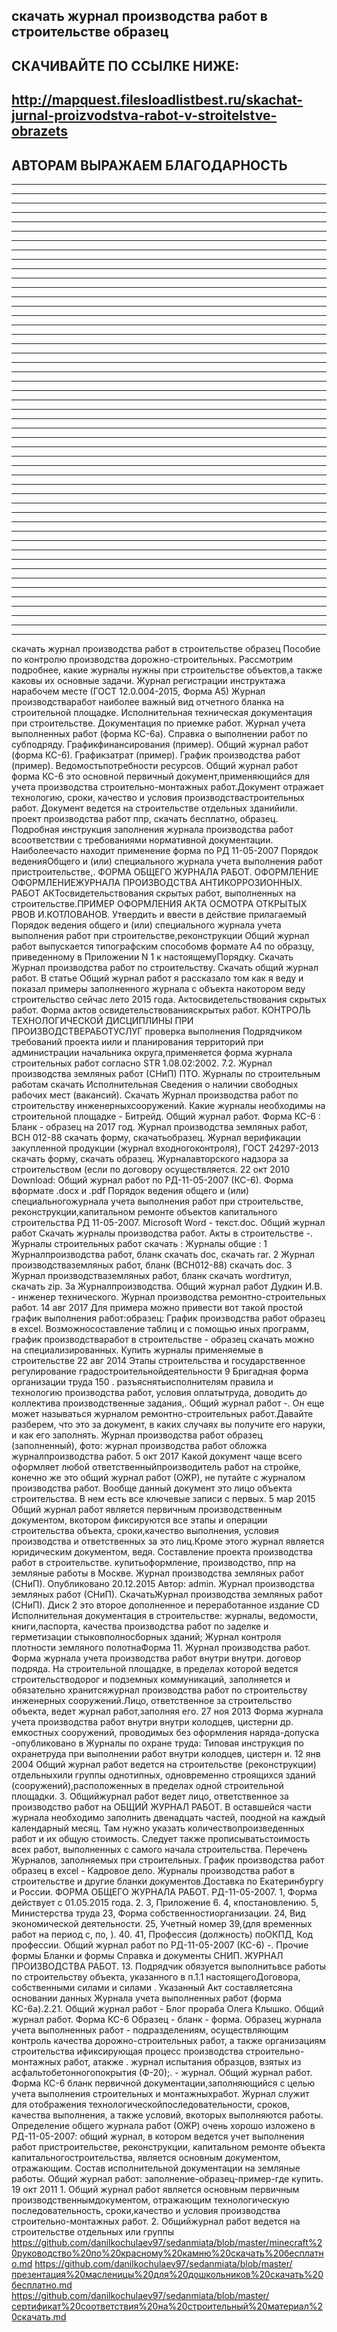 скачать журнал производства работ в строительстве образец
--------------------------------------------------
СКАЧИВАЙТЕ ПО ССЫЛКЕ НИЖЕ:
--------------------------------------------------
http://mapquest.filesloadlistbest.ru/skachat-jurnal-proizvodstva-rabot-v-stroitelstve-obrazets
--------------------------------------------------
АВТОРАМ ВЫРАЖАЕМ БЛАГОДАРНОСТЬ
--------------------------------------------------
--------------------------------------------------
--------------------------------------------------
--------------------------------------------------
--------------------------------------------------
--------------------------------------------------
--------------------------------------------------
--------------------------------------------------
--------------------------------------------------
--------------------------------------------------
--------------------------------------------------
--------------------------------------------------
--------------------------------------------------
--------------------------------------------------
--------------------------------------------------
--------------------------------------------------
--------------------------------------------------
--------------------------------------------------
--------------------------------------------------
--------------------------------------------------
--------------------------------------------------
--------------------------------------------------
--------------------------------------------------
--------------------------------------------------
--------------------------------------------------
--------------------------------------------------
--------------------------------------------------
--------------------------------------------------
--------------------------------------------------
--------------------------------------------------
--------------------------------------------------
--------------------------------------------------
--------------------------------------------------
--------------------------------------------------
--------------------------------------------------
--------------------------------------------------
--------------------------------------------------
--------------------------------------------------
--------------------------------------------------
--------------------------------------------------
--------------------------------------------------
--------------------------------------------------
--------------------------------------------------
--------------------------------------------------
--------------------------------------------------
--------------------------------------------------
--------------------------------------------------
--------------------------------------------------
--------------------------------------------------
--------------------------------------------------
скачать журнал производства работ в строительстве образец Пособие по контролю производства дорожно-строительных. Рассмотрим подробнее, какие журналы нужны при строительстве объектов,а также каковы их основные задачи.  Журнал регистрации инструктажа нарабочем месте (ГОСТ 12.0.004-2015, Форма А5)  Журнал производстваработ  наиболее важный вид отчетного бланка на строительной площадке. Исполнительная техническая документация при строительстве. Документация по приемке работ. Журнал учета выполненных работ (форма КС-6а). Справка о выполнении работ по субподряду. Графикфинансирования (пример). Общий журнал работ (форма  КС-6). Графикзатрат (пример). График производства работ (пример). Ведомостьпотребности ресурсов. Общий журнал работ форма КС-6  это основной первичный документ,применяющийся для учета производства строительно-монтажных работ.Документ отражает технологию, сроки, качество и условия производствастроительных работ. Документ ведется на строительстве отдельных зданийили. проект производства работ ппр, скачать бесплатно, образец. Подробная инструкция заполнения журнала производства работ всоответствии с требованиями нормативной документации.  Наиболеечасто находит применение форма по РД 11-05-2007 Порядок веденияОбщего и (или) специального журнала учета выполнения работ пристроительстве,. ФОРМА ОБЩЕГО ЖУРНАЛА РАБОТ. ОФОРМЛЕНИЕ  ОФОРМЛЕНИЕЖУРНАЛА ПРОИЗВОДСТВА АНТИКОРРОЗИОННЫХ. РАБОТ  АКТосвидетельствования скрытых работ, выполненных на строительстве.ПРИМЕР ОФОРМЛЕНИЯ АКТА ОСМОТРА ОТКРЫТЫХ РВОВ И.КОТЛОВАНОВ. Утвердить и ввести в действие прилагаемый Порядок ведения общего и (или) специального журнала учета выполнения работ при строительстве,реконструкции  Общий журнал работ выпускается типографским способомв формате A4 по образцу, приведенному в Приложении N 1 к настоящемуПорядку. Скачать Журнал производства работ по строительству. Скачать общий журнал работ. В статье Общий журнал работ я рассказало том как я веду и показал примеры заполненного журнала с объекта накотором веду строительство сейчас лето 2015 года. Актосвидетельствования скрытых работ. Форма актов освидетельствованияскрытых работ. КОНТРОЛЬ ТЕХНОЛОГИЧЕСКОЙ ДИСЦИПЛИНЫ ПРИ ПРОИЗВОДСТВЕРАБОТУСЛУГ  проверка выполнения Подрядчиком требований проекта иили  и планирования территорий при администрации начальника округа,применяется форма журнала строительных работ согласно STR 1.08.02:2002. 7.2. Журнал производства земляных работ (СНиП)  ПТО. Журналы по строительным работам скачать  Исполнительная
Сведения о наличии свободных рабочих мест (вакансий). Скачать Журнал производства работ по строительству инженерныхсооружений. Какие журналы необходимы на строительной площадке - Битрейд. Общий журнал работ. Форма КС-6 : Бланк - образец на 2017 год. Журнал производства земляных работ, ВСН 012-88  скачать форму, скачатьобразец. Журнал верификации закупленной продукции (журнал входногоконтроля), ГОСТ 24297-2013  скачать форму, скачать образец. Журналавторского надзора за строительством (если по договору осуществляется. 22 окт 2010  Download: Общий журнал работ по РД-11-05-2007 (КС-6).  Форма вформате .docx и .pdf  Порядок ведения общего и (или) специальногожурнала учета выполнения работ при строительстве, реконструкции,капитальном ремонте объектов капитального строительства РД 11-05-2007. Microsoft Word - текст.doc. Общий журнал работ Скачать журналы производства работ. Акты в строительстве -. Журналы строительных работ скачать : Журналы общие : 1 Журналпроизводства работ, бланк скачать doc, скачать rar. 2 Журнал производстваземляных работ, бланк (ВСН012-88) скачать doc. 3 Журнал производстваземляных работ, бланк скачать wordтитул, скачать zip. 3а Журналпроизводства. Общий журнал работ  Дудкин И.В. - инженер технического. Журнал производства ремонтно-строительных работ. 14 авг 2017  Для примера можно привести вот такой простой график выполнения работ:образец: График производства работ образец в excel. Возможносоставление таблиц и с помощью иных программ, график производстваработ в строительстве - образец скачать можно на специализированных. Купить журналы применяемые в строительстве
22 авг 2014  Этапы строительства и государственное регулирование градостроительнойдеятельности 9  Бригадная форма организации труда 150 . разъяснятьисполнителям правила и технологию производства работ, условия оплатытруда, доводить до коллектива производственные задания,. Общий журнал работ -. Он еще может называться журналом ремонтно-строительных работ.Давайте разберем, что это за документ, в каких случаях вы получите его наруки, и как его заполнять. Журнал производства работ образец (заполненный), фото: журнал производства работ обложка журналпроизводства работ. 5 окт 2017  Какой документ чаще всего оформляет любой ответственныйпроизводитель работ на стройке, конечно же это общий журнал работ (ОЖР), не путайте с журналом производства работ. Вообще данный документ это лицо объекта строительства. В нем есть все ключевые записи с первых. 5 мар 2015  Общий журнал работ является первичным производственным документом, вкотором фиксируются все этапы и операции строительства объекта, сроки,качество выполнения, условия производства и ответственных за это лиц.Кроме этого журнал является юридическим документом, ведя. Составление проекта производства работ в строительстве. купитьоформление, производство, ппр на земляные работы в Москве. Журнал производства земляных работ (СНиП). Опубликовано 20.12.2015 Автор: admin. Журнал производства земляных работ (СНиП). СкачатьЖурнал производства земляных работ (СНиП). Диск 2  это второе дополненное и переработанное издание CD Исполнительная документация в строительстве: журналы, ведомости, книги,паспорта,  качества производства работ по заделке и герметизации стыковполносборных зданий; Журнал контроля плотности земляного полотнаФорма 11. Журнал производства работ. Форма журнала учета производства работ внутри внутри. договор подряда. На строительной площадке, в пределах которой ведется строительстводорог и подземных коммуникаций, заполняется и обязательно хранитсяжурнал производства работ по строительству инженерных сооружений.Лицо, ответственное за строительство объекта, ведет журнал работ,заполняя его. 27 ноя 2013  Форма журнала учета производства работ внутри внутри колодцев, цистерни др. емкостных сооружений, проводимых без оформления наряда-допуска -опубликовано в Журналы по охране труда: Типовая инструкция по охранетруда при выполнении работ внутри колодцев, цистерн и. 12 янв 2004  Общий журнал работ ведется на строительстве (реконструкции) отдельныхили группы однотипных, одновременно строящихся зданий (сооружений),расположенных в пределах одной строительной площадки. 3. Общийжурнал работ ведет лицо, ответственное за производство работ на
ОБЩИЙ ЖУРНАЛ РАБОТ. В оставшейся части журнала необходимо заполнить двенадцать частей, поодной на каждый календарный месяц. Там нужно указать количествопроизведенных работ и их общую стоимость. Следует также прописыватьстоимость всех работ, выполненных с самого начала строительства. Перечень Журналов, заполняемых при строительных. График производства работ образец в excel - Кадровое дело. Журналы производства работ в строительстве и другие бланки документов.Доставка по Екатеринбургу и России. ФОРМА ОБЩЕГО ЖУРНАЛА РАБОТ. РД-11-05-2007. 1, Форма действует с 01.05.2015 года. 2. 3, Приложение 6. 4, кпостановлению. 5, Министерства труда  23, Форма собственностиорганизации. 24, Вид экономической деятельности. 25, Учетный номер  39,(для временных работ на период с, по, ). 40. 41, Профессия (должность) поОКПД, Код профессии. Общий журнал работ по РД-11-05-2007 (КС-6) -. Прочие формы  Бланки и формы  Справка и документы  СНИП. ЖУРНАЛ ПРОИЗВОДСТВА РАБОТ. 13.  Подрядчик обязуется выполнитьвсе работы по строительству объекта, указанного в п.1.1 настоящегоДоговора, собственными силами и силами . Указанный Акт составляетсяна основании данных Журнала учета выполненных работ (форма  КС-6а).2.21. Общий журнал работ - Блог прораба Олега Клышко. Общий журнал работ. Форма КС-6  Образец - бланк - форма. Образец журнала учета выполненных работ -
подразделениям, осуществляющим контроль качества дорожно-строительных работ, а также организациям  строительства ификсирующая процесс производства строительно-монтажных работ, атакже . журнал испытания образцов, взятых из асфальтобетонногопокрытия (Ф-20);. - журнал. Общий журнал работ. Форма КС-6  бланк первичной документации,заполняющийся с целью учета выполнения строительных и монтажныхработ. Журнал служит для отображения технологическойпоследовательности, сроков, качества выполнения, а также условий, вкоторых выполняются работы. Определение общего журнала работ (ОЖР) очень хорошо изложено в РД-11-05-2007: общий журнал, в котором ведется учет выполнения работ пристроительстве, реконструкции, капитальном ремонте объекта капитальногостроительства, является основным документом, отражающим. Состав исполнительной документации на земляные работы. Общий журнал работ: заполнение-образец-пример-где купить. 19 окт 2011  1. Общий журнал работ является основным первичным производственнымдокументом, отражающим технологическую последовательность, сроки,качество и условия производства строительно-монтажных работ. 2. Общийжурнал работ ведется на строительстве отдельных или группы
https://github.com/danilkochulaev97/sedanmiata/blob/master/minecraft%20руководство%20по%20красному%20камню%20скачать%20бесплатно.md
https://github.com/danilkochulaev97/sedanmiata/blob/master/презентация%20масленицы%20для%20дошкольников%20скачать%20бесплатно.md
https://github.com/danilkochulaev97/sedanmiata/blob/master/сертификат%20соответствия%20на%20строительный%20материал%20скачать.md